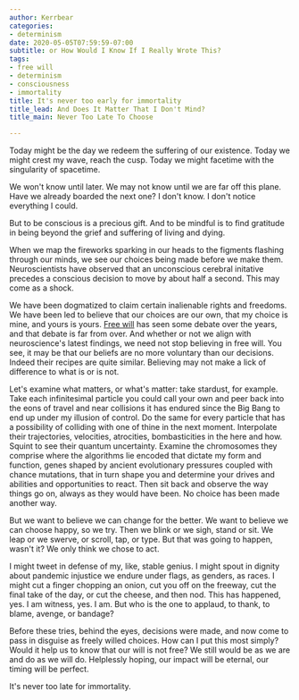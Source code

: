 ```yaml
---
author: Kerrbear
categories:
- determinism
date: 2020-05-05T07:59:59-07:00
subtitle: or How Would I Know If I Really Wrote This?
tags:
- free will
- determinism
- consciousness
- immortality
title: It's never too early for immortality
title_lead: And Does It Matter That I Don't Mind?
title_main: Never Too Late To Choose

---
```

Today might be the day we redeem the suffering of our existence.  Today we might crest my wave, reach the cusp. Today we might facetime with the singularity of spacetime.

We won't know until later. We may not know until we are far off this plane. Have we already boarded the next one? I don't know. I don't notice everything I could.

But to be conscious is a precious gift. And to be mindful is to find gratitude in being beyond the grief and suffering of living and dying.

When we map the fireworks sparking in our heads to the figments flashing through our minds, we see our choices being made before we make them. Neuroscientists have observed that an unconscious cerebral initative precedes a conscious decision to move by about half a second. This may come as a shock.

We have been dogmatized to claim certain inalienable rights and freedoms. We have been led to believe that our choices are our own, that my choice is mine, and yours is yours. [Free will](https://www.wikiwand.com/en/Free_will) has seen some debate over the years, and that debate is far from over. And whether or not we align with neuroscience's latest findings, we need not stop believing in free will. You see, it may be that our beliefs are no more voluntary than our decisions. Indeed their recipes are quite similar. Believing may not make a lick of difference to what is or is not.

Let's examine what matters, or what's matter: take stardust, for example. Take each infinitesimal particle you could call your own and peer back into the eons of travel and near collisions it has endured since the Big Bang to end up under my illusion of control. Do the same for every particle that has a possibility of colliding with one of thine in the next moment.  Interpolate their trajectories, velocities, atrocities, bombasticities in the here and how. Squint to see their quantum uncertainty. Examine the chromosomes they comprise where the algorithms lie encoded that dictate my form and function, genes shaped by ancient evolutionary pressures coupled with chance mutations, that in turn shape you and determine your drives and abilities and opportunities to react. Then sit back and observe the way things go on, always as they would have been. No choice has been made another way.

But we want to believe we can change for the better. We want to believe we can choose happy, so we try. Then we blink or we sigh, stand or sit.  We leap or we swerve, or scroll, tap, or type. But that was going to happen, wasn't it? We only think we chose to act.

I might tweet in defense of my, like, stable genius. I might spout in dignity about pandemic injustice we endure under flags, as genders, as races. I might cut a finger chopping an onion, cut you off on the freeway, cut the final take of the day, or cut the cheese, and then nod. This has happened, yes. I am witness, yes. I am. But who is the one to applaud, to thank, to blame, avenge, or bandage?

Before these tries, behind the eyes, decisions were made, and now come to pass in disguise as freely willed choices. How can I put this most simply? Would it help us to know that our will is not free? We still would be as we are and do as we will do. Helplessly hoping, our impact will be eternal, our timing will be perfect.

It's never too late for immortality.